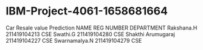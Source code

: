 # IBM-Project-4061-1658681664
Car Resale value Prediction
NAME	               REG NUMBER     	DEPARTMENT
Rakshana.H           211419104213       CSE
Swathi.G             211419104280       CSE
Shakthi Arumugaraj   211419104227       CSE
Swarnamalya.N        211419104279       CSE
